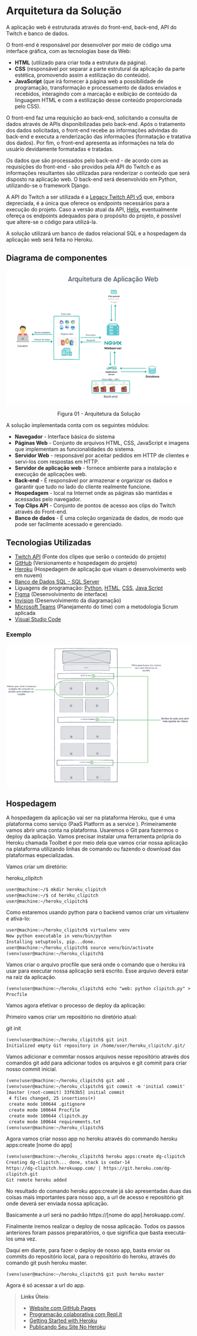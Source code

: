 # Arquitetura da Solução

A aplicação web é estruturada através do front-end, back-end, API do Twitch e banco de dados.

O front-end é responsável por desenvolver por meio de código uma interface gráfica, com as tecnologias base da Web:

- **HTML** (utilizado para criar toda a estrutura da página).
- **CSS** (responsável por separar a parte estrutural da aplicação da parte estética, promovendo assim a estilização do conteúdo).
- **JavaScript** (que irá fornecer à página web a possibilidade de programação, transformação e processamento de dados enviados e recebidos, interagindo com a marcação e exibição de conteúdo da linguagem HTML e com a estilização desse conteúdo proporcionada pelo CSS).

O front-end faz uma requisição ao back-end, solicitando a consulta de dados através de APIs disponibilizadas pelo back-end. Após o tratamento dos dados solicitadas, o front-end recebe as informações advindas do back-end e executa a renderização das informações (formatação e tratativa dos dados). Por fim, o front-end apresenta as informações na tela do usuário devidamente formatadas e tratadas.

Os dados que são processados pelo back-end - de acordo com as requisições do front-end - são providos pela API do Twitch e as informações resultantes são utilizadas para renderizar o conteúdo que será disposto na aplicação web. O back-end será desenvolvido em Python, utilizando-se o framework Django.

A API do Twitch a ser utilizada é a [Legacy Twitch API v5](https://dev.twitch.tv/docs/v5) que, embora depreciada, é a única que oferece os endpoints necessários para a execução do projeto. Caso a versão atual da API, [Helix](https://dev.twitch.tv/docs/api/), eventualmente ofereça os endpoints adequados para o propósito do projeto, é possível que altere-se o código para utilizá-la.

A solução utilizará um banco de dados relacional SQL e a hospedagem da aplicação web será feita no Heroku.

## Diagrama de componentes

![Diagrama de Componentes](img/componentes.png)

<center>Figura 01 - Arquitetura da Solução</center>

A solução implementada conta com os seguintes módulos:

- **Navegador** - Interface básica do sistema
- **Páginas Web** - Conjunto de arquivos HTML, CSS, JavaScript e imagens que implementam as funcionalidades do sistema.
- **Servidor Web** - responsável por aceitar pedidos em HTTP de clientes e servi-los com respostas em HTTP.
- **Servidor de aplicação web** - fornece ambiente para a instalação e execução de aplicações web.
- **Back-end** - É responsável por armazenar e organizar os dados e garantir que tudo no lado do cliente realmente funcione.
- **Hospedagem** - local na Internet onde as páginas são mantidas e acessadas pelo navegador.
- **Top Clips API** - Conjunto de pontos de acesso aos clips do Twitch através do Front-end.
- **Banco de dados** - É uma coleção organizada de dados, de modo que pode ser facilmente acessado e gerenciado.

## Tecnologias Utilizadas

- [Twitch API](https://dev.twitch.tv/docs/api/) (Fonte dos clipes que serão o conteúdo do projeto)
- [GitHub](https://github.com/) (Versionamento e hospedagem do projeto)
- [Heroku](https://www.heroku.com/) (Hospedagem de aplicação que visam o desenvolvimento web em nuvem)
- [Banco de Dados SQL - SQL Server](https://www.microsoft.com/pt-br/sql-server)
- Liguagens de programação: [Python](https://docs.python.org/3/), [HTML](https://devdocs.io/html/), [CSS](https://developer.mozilla.org/pt-BR/docs/Web/CSS), [Java Script](https://developer.mozilla.org/pt-BR/docs/Web/JavaScript)
- [Figma](https://www.figma.com/) (Desenvolvimento de interface)
- [Invision](https://www.invisionapp.com/) (Desenvolvimento da diagramação)
- [Microsoft Teams](https://www.microsoft.com/pt-br/microsoft-teams/group-chat-software) (Planejamento do time) com a metodologia Scrum aplicada
- [Visual Studio Code](https://code.visualstudio.com/)

### Exemplo

![Exemplo de Uso](img/diagrama_tec_usadas.png)

## Hospedagem

A hospedagem da aplicação vai ser na plataforma Heroku, que é uma plataforma como serviço (PaaS Platform as a service ). Primeiramente vamos abrir uma conta na plataforma. Usaremos o Git para fazermos o deploy da aplicação. Vamos precisar instalar uma ferramenta própria do Heroku chamada Toolbet é por meio dela que vamos criar nossa aplicação na plataforma utilizando linhas de comando ou fazendo o download das plataformas especializadas.

Vamos criar um diretório:

heroku_clipitch

```
user@machine:~/$ mkdir heroku_clipitch
user@machine:~/$ cd heroku_clipitch
user@machine:~/heroku_clipitch$
```

Como estaremos usando python para o backend vamos criar um virtualenv e ativa-lo:

```
user@machine:~/heroku_clipitch$ virtualenv venv
New python executable in venv/bin/python
Installing setuptools, pip...done.
user@machine:~/heroku_clipitch$ source venv/bin/activate
(venv)user@machine:~/heroku_clipitch$
```

Vamos criar o arquivo procfile que será onde o comando que o heroku irá usar para executar nossa aplicação será escrito. Esse arquivo deverá estar na raiz da aplicação.

```
(venv)user@machine:~/heroku_clipitch$ echo "web: python clipitch.py" > Procfile
```

Vamos agora efetivar o processo de deploy da aplicação:

Primeiro vamos criar um repositório no diretório atual:

git init

```
(venv)user@machine:~/heroku_clipitch$ git init
Initialized empty Git repository in /home/user/heroku_clipitch/.git/
```

Vamos adicionar e commitar nossos arquivos nesse repositório através dos comandos git add para adicionar todos os arquivos e git commit para criar nosso commit inicial.

```
(venv)user@machine:~/heroku_clipitch$ git add .
(venv)user@machine:~/heroku_clipitch$ git commit -m 'initial commit'
[master (root-commit) 33f63b5] initial commit
 4 files changed, 25 insertions(+)
 create mode 100644 .gitignore
 create mode 100644 Procfile
 create mode 100644 clipitch.py
 create mode 100644 requirements.txt
(venv)user@machine:~/heroku_clipitch$
```

Agora vamos criar nosso app no heroku através do commando heroku apps:create [nome do app]

```
(venv)user@machine:~/heroku_clipitch$ heroku apps:create dg-clipitch
Creating dg-clipitch... done, stack is cedar-14
https://dg-clipitch.herokuapp.com/ | https://git.heroku.com/dg-clipitch.git
Git remote heroku added
```

No resultado do comando heroku apps:create já são apresentadas duas das coisas mais importantes para nosso app, a url de acesso e repositório git onde deverá ser enviada nossa aplicação.

Basicamente a url será no padrão https://[nome do app].herokuapp.com/.

Finalmente iremos realizar o deploy de nossa aplicação. Todos os passos anteriores foram passos preparatórios, o que significa que basta executá-los uma vez.

Daqui em diante, para fazer o deploy de nosso app, basta enviar os commits do repositório local, para o repositório do heroku, através do comando git push heroku master.

```
(venv)user@machine:~/heroku_clipitch$ git push heroku master
```

Agora é só acessar a url do app.

> **Links Úteis**:
>
> - [Website com GitHub Pages](https://pages.github.com/)
> - [Programação colaborativa com Repl.it](https://repl.it/)
> - [Getting Started with Heroku](https://devcenter.heroku.com/start)
> - [Publicando Seu Site No Heroku](http://pythonclub.com.br/publicando-seu-hello-world-no-heroku.html)
